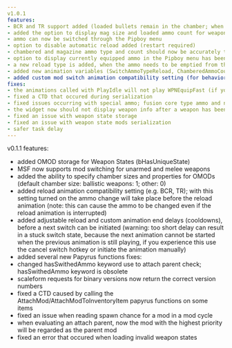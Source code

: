 ```yaml
---
v1.0.1
features:
- BCR and TR support added (loaded bullets remain in the chamber; when switching ammo, the full reload animations should be triggered; added forced reload capability to PlayIdleAction)
- added the option to display mag size and loaded ammo count for weapons in the Pipboy menu
- ammo can now be switched through the Pipboy menu
- option to disable automatic reload added (restart required)
- chambered and magazine ammo type and count should now be accurately tracked in ExtraWeaponState
- option to display currently equipped ammo in the Pipboy menu has been added
- a new reload type is added, when the ammo needs to be emptied from the weapon before reloading (use emptyMag animation event and MSF_AnimsEmptyBeforeReload keyword)
- added new animation variables (SwitchAmmoTypeReload, ChamberedAmmoCount, ChamberSize, and reserved variables)
- added custom mod switch animation compatibility setting (for behavior file incompatibilities); if this is turned on in the MCM, the mod change will happen at the end of the animation instead of after the "switchMod" event (Note: this can cause the mod to not be switched even if the custom animation sent the "switchMod" event before it was interrupted)
fixes:
- the animations called with PlayIdle will not play WPNEquipFast (if you do need it to be played for a mod switch, specify the bShouldNotStopIdle(0x10000) flag)
- fixed a CTD that occured during serialization
- fixed issues occurring with special ammo; fusion core type ammo and not playable ammo are not supported
- the widget now should not display weapon info after a weapon has been unequipped
- fixed an issue with weapon state storage
- fixed an issue with weapon state mods serialization
- safer task delay
---
```

v0.1.1
features:
- added OMOD storage for Weapon States (bHasUniqueState)
- MSF now supports mod switching for unarmed and melee weapons
- added the ability to specify chamber sizes and properties for OMODs (default chamber size: ballistic weapons: 1; other: 0)
- added reload animation compatibility setting (e.g. BCR, TR); with this setting turned on the ammo change will take place before the reload animation (note: this can cause the ammo to be changed even if the reload animation is interrupted)
- added adjustable reload and custom animation end delays (cooldowns), before a next switch can be initiated (warning: too short delay can result in a stuck switch state, because the next animation cannot be started when the previous animation is still playing, if you experience this use the cancel switch hotkey or initiate the animation manually)
- added several new Papyrus functions
fixes:
- changed hasSwithedAmmo keyword use to attach parent check; hasSwithedAmmo keyword is obsolete
- scaleform requests for binary versions now return the correct version numbers
- fixed a CTD caused by calling the AttachMod/AttachModToInventoryItem papyrus functions on some items
- fixed an issue when reading spawn chance for a mod in a mod cycle
- when evaluating an attach parent, now the mod with the highest priority will be regarded as the parent mod
- fixed an error that occured when loading invalid weapon states 